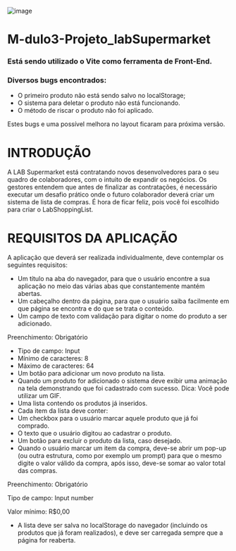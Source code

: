 ![image](https://user-images.githubusercontent.com/102738744/204036024-981d8417-403a-4f19-86b5-f322b155e5b9.png)


# M-dulo3-Projeto_labSupermarket

### Está sendo utilizado o Vite como ferramenta de Front-End.
### Diversos bugs encontrados:

- O primeiro produto não está sendo salvo no localStorage;
- O sistema para deletar o produto não está funcionando.
- O método de riscar o produto não foi aplicado.

Estes bugs e uma possível melhora no layout ficaram para próxima versão.

# INTRODUÇÃO
A LAB Supermarket está contratando novos desenvolvedores para o seu quadro de colaboradores, com o intuito de expandir os negócios. Os gestores entendem que antes de finalizar as contratações, é necessário executar um desafio prático onde o futuro colaborador deverá criar um sistema de lista de compras. É hora de ficar feliz, pois você foi escolhido para criar o LabShoppingList.

# REQUISITOS DA APLICAÇÃO
A aplicação que deverá ser realizada individualmente, deve contemplar os seguintes requisitos:


- Um título na aba do navegador, para que o usuário encontre a sua aplicação no meio das várias abas que constantemente mantém abertas.
- Um cabeçalho dentro da página, para que o usuário saiba facilmente em que página se encontra e do que se trata o conteúdo.
- Um campo de texto com validação para digitar o nome do produto a ser adicionado.


Preenchimento: Obrigatório
- Tipo de campo: Input
- Mínimo de caracteres: 8
- Máximo de caracteres: 64
- Um botão para adicionar um novo produto na lista.
- Quando um produto for adicionado o sistema deve exibir uma animação na tela demonstrando que foi cadastrado com sucesso. Dica: Você pode utilizar um GIF.
- Uma lista contendo os produtos já inseridos.
- Cada item da lista deve conter:
- Um checkbox para o usuário marcar aquele produto que já foi comprado.
- O texto que o usuário digitou ao cadastrar o produto.
- Um botão para excluir o produto da lista, caso desejado.
- Quando o usuário marcar um item da compra, deve-se abrir um pop-up (ou outra estrutura, como por exemplo um prompt) para que o mesmo digite o valor válido da compra, após isso, deve-se somar ao valor total das compras.


Preenchimento: Obrigatório


Tipo de campo: Input number

Valor mínimo: R$0,00


- A lista deve ser salva no localStorage do navegador (incluindo os produtos que já foram realizados), e deve ser carregada sempre que a página for reaberta.


